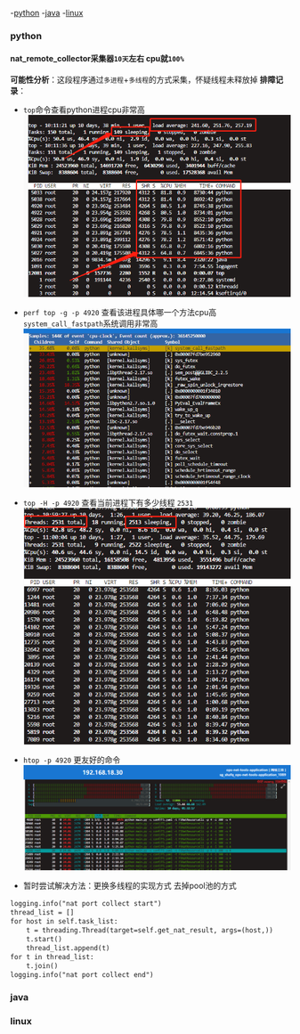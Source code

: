 -[python](#python)
-[java](#java)
-[linux](#linux)
### python
#### nat_remote_collector采集器`10天`左右 cpu就`100%`
**可能性分析**：这段程序通过`多进程`+`多线程`的方式采集，怀疑线程未释放掉
**排障记录**：
- `top`命令查看python进程cpu非常高
![top命令](https://github.com/slientup/WorkGuide/blob/master/top.png)

- `perf top -g -p 4920` 查看该进程具体哪一个方法cpu高  `system_call_fastpath`系统调用非常高
 ![top命令](https://github.com/slientup/WorkGuide/blob/master/perf.png)

- `top -H -p 4920` 查看当前进程下有多少线程  `2531`
![top命令](https://github.com/slientup/WorkGuide/blob/master/much_thread.png)

- `htop -p 4920` 更友好的命令
![top命令](https://github.com/slientup/WorkGuide/blob/master/htop.png)

- 暂时尝试解决方法：更换多线程的实现方式 去掉pool池的方式
```
logging.info("nat port collect start")
thread_list = []
for host in self.task_list:
    t = threading.Thread(target=self.get_nat_result, args=(host,))
    t.start()
    thread_list.append(t)
for t in thread_list:
    t.join()
logging.info("nat port collect end")

```


### java
### linux


